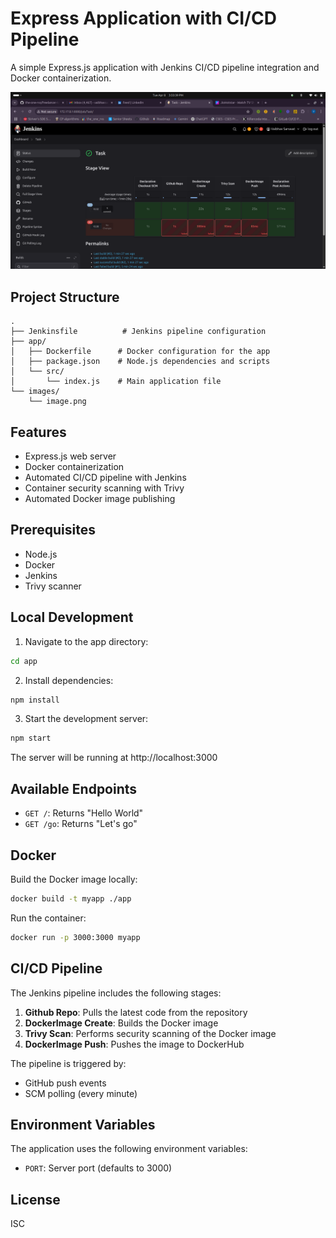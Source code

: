 # Express Application with CI/CD Pipeline

A simple Express.js application with Jenkins CI/CD pipeline integration and Docker containerization.

![Task Jenkins Screenshot](images/image.png)

## Project Structure

```
.
├── Jenkinsfile          # Jenkins pipeline configuration
├── app/
│   ├── Dockerfile      # Docker configuration for the app
│   ├── package.json    # Node.js dependencies and scripts
│   └── src/
│       └── index.js    # Main application file
└── images/
    └── image.png
```

## Features

- Express.js web server
- Docker containerization
- Automated CI/CD pipeline with Jenkins
- Container security scanning with Trivy
- Automated Docker image publishing

## Prerequisites

- Node.js
- Docker
- Jenkins
- Trivy scanner

## Local Development

1. Navigate to the app directory:
```bash
cd app
```

2. Install dependencies:
```bash
npm install
```

3. Start the development server:
```bash
npm start
```

The server will be running at http://localhost:3000

## Available Endpoints

- `GET /`: Returns "Hello World"
- `GET /go`: Returns "Let's go"

## Docker

Build the Docker image locally:
```bash
docker build -t myapp ./app
```

Run the container:
```bash
docker run -p 3000:3000 myapp
```

## CI/CD Pipeline

The Jenkins pipeline includes the following stages:

1. **Github Repo**: Pulls the latest code from the repository
2. **DockerImage Create**: Builds the Docker image
3. **Trivy Scan**: Performs security scanning of the Docker image
4. **DockerImage Push**: Pushes the image to DockerHub

The pipeline is triggered by:
- GitHub push events
- SCM polling (every minute)

## Environment Variables

The application uses the following environment variables:
- `PORT`: Server port (defaults to 3000)

## License

ISC